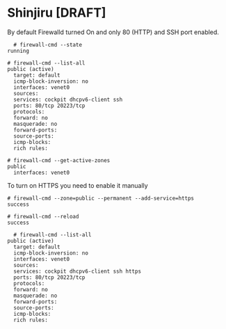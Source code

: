 # Shinjiru [DRAFT]

By default Firewalld turned On and only 80 (HTTP) and SSH port enabled.
```
  # firewall-cmd --state
running
  
# firewall-cmd --list-all
public (active)
  target: default
  icmp-block-inversion: no
  interfaces: venet0
  sources: 
  services: cockpit dhcpv6-client ssh
  ports: 80/tcp 20223/tcp
  protocols: 
  forward: no
  masquerade: no
  forward-ports: 
  source-ports: 
  icmp-blocks: 
  rich rules: 
  
# firewall-cmd --get-active-zones
public
  interfaces: venet0
```

To turn on HTTPS you need to enable it manually

```
# firewall-cmd --zone=public --permanent --add-service=https
success
    
# firewall-cmd --reload
success

  # firewall-cmd --list-all
public (active)
  target: default
  icmp-block-inversion: no
  interfaces: venet0
  sources: 
  services: cockpit dhcpv6-client ssh https
  ports: 80/tcp 20223/tcp
  protocols: 
  forward: no
  masquerade: no
  forward-ports: 
  source-ports: 
  icmp-blocks: 
  rich rules: 
```
